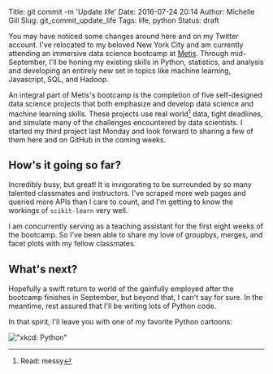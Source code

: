 Title: git commit -m 'Update life'
Date: 2016-07-24 20:14
Author: Michelle Gill
Slug: git_commit_update_life
Tags: life, python
Status: draft

You may have noticed some changes around here and on my Twitter account. I've relocated to my beloved New York City and am currently attending an immersive data science bootcamp at [Metis](http://www.thisismetis.com). Through mid-September, I'll be honing my existing skills in Python, statistics, and analysis and developing an entirely new set in topics like machine learning, Javascript, SQL, and Hadoop.

An integral part of Metis's bootcamp is the completion of five self-designed data science projects that both emphasize and develop data science and machine learning skills. These projects use real world[^messy] data, tight deadlines, and simulate many of the challenges encountered by data scientists. I started my third project last Monday and look forward to sharing a few of them here and on GitHub in the coming weeks.

[^messy]: Read: messy

<!-- PELICAN_END_SUMMARY -->

## How's it going so far?

Incredibly busy, but great! It is invigorating to be surrounded by so many talented classmates and instructors. I've scraped more web pages and queried more APIs than I care to count, and I'm getting to know the workings of `scikit-learn` very well. 

I am concurrently serving as a teaching assistant for the first eight weeks of the bootcamp. So I've been able to share my love of groupbys, merges, and facet plots with my fellow classmates.

[^pandas]: Hooray for Pandas!

## What's next?

Hopefully a swift return to world of the gainfully employed after the bootcamp finishes in September, but beyond that, I can't say for sure. In the meantime, rest assured that I'll be writing lots of Python code. 

In that spirit, I'll leave you with one of my favorite Python cartoons:

!["xkcd: Python"](http://imgs.xkcd.com/comics/python.png)





